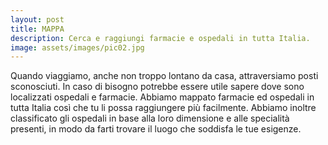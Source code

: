 ```yaml
---
layout: post
title: MAPPA
description: Cerca e raggiungi farmacie e ospedali in tutta Italia.
image: assets/images/pic02.jpg
---
```


Quando viaggiamo, anche non troppo lontano da casa, attraversiamo posti
sconosciuti. In caso di bisogno potrebbe essere utile sapere dove sono localizzati
ospedali e farmacie. Abbiamo mappato farmacie ed ospedali in tutta Italia così che
tu li possa raggiungere più facilmente. Abbiamo inoltre classificato gli ospedali in
base alla loro dimensione e alle specialità presenti, in modo da farti trovare il luogo
che soddisfa le tue esigenze.
